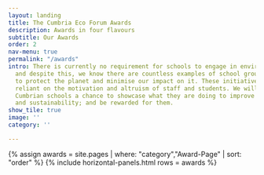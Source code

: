 ```yaml
---
layout: landing
title: The Cumbria Eco Forum Awards
description: Awards in four flavours
subtitle: Our Awards
order: 2
nav-menu: true
permalink: "/awards"
intro: There is currently no requirement for schools to engage in environmental initiatives
  and despite this, we know there are countless examples of school groups taking action
  to protect the planet and minimise our impact on it. These initiatives are often
  reliant on the motivation and altruism of staff and students. We will be giving
  Cumbrian schools a chance to showcase what they are doing to improve environmentalism
  and sustainability; and be rewarded for them.
show_tile: true
image: ''
category: ''

---
```

{% assign awards = site.pages | where: "category","Award-Page" | sort: "order" %}
{% include horizontal-panels.html rows = awards %}